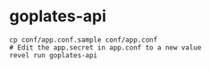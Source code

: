 goplates-api
============

```
cp conf/app.conf.sample conf/app.conf
# Edit the app.secret in app.conf to a new value
revel run goplates-api
```
